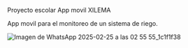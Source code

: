 Proyecto escolar 
App movil XILEMA

App movil para el monitoreo de un sistema de riego.

![Imagen de WhatsApp 2025-02-25 a las 02 55 55_1c1f1f38](https://github.com/user-attachments/assets/a6b9d7df-ed1a-4984-a7d7-b23d55e53da0)

